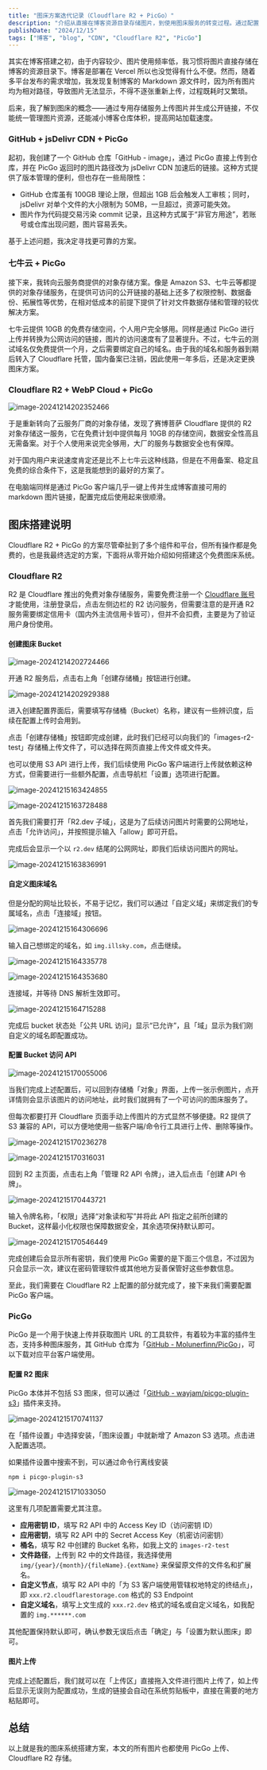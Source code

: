 ```yaml
---
title: "图床方案迭代记录（Cloudflare R2 + PicGo）"
description: "介绍从直接在博客资源目录存储图片，到使用图床服务的转变过程。通过配置Cloudflare R2和PicGo，作者搭建了一个免费、稳定且无需备案的图床系统，提高了图片管理效率和博客加载速度。"
publishDate: "2024/12/15"
tags: ["博客", "blog", "CDN", "Cloudflare R2", "PicGo"]
---
```



其实在博客搭建之初，由于内容较少、图片使用频率低，我习惯将图片直接存储在博客的资源目录下。博客是部署在 Vercel 所以也没觉得有什么不便。然而，随着多平台发布的需求增加，我发现复制博客的 Markdown 源文件时，因为所有图片均为相对路径，导致图片无法显示，不得不逐张重新上传，过程既耗时又繁琐。

后来，我了解到图床的概念——通过专用存储服务上传图片并生成公开链接，不仅能统一管理图片资源，还能减小博客仓库体积，提高网站加载速度。

### GitHub + jsDelivr CDN + PicGo

起初，我创建了一个 GitHub 仓库「GitHub - image」，通过 PicGo 直接上传到仓库，并在 PicGo 返回时的图片路径改为 jsDelivr CDN 加速后的链接。这种方式提供了版本管理的便利，但也存在一些局限性：

- GitHub 仓库虽有 100GB 理论上限，但超出 1GB 后会触发人工审核；同时，jsDelivr 对单个文件的大小限制为 50MB，一旦超过，资源可能失效。
- 图片作为代码提交易污染 commit 记录，且这种方式属于“非官方用途”，若账号或仓库出现问题，图片容易丢失。

基于上述问题，我决定寻找更可靠的方案。

### 七牛云 + PicGo

接下来，我转向云服务商提供的对象存储方案。像是 Amazon S3、七牛云等都提供的对象存储服务，在提供可访问的公开链接的基础上还多了权限控制、数据备份、拓展性等优势，在相对低成本的前提下提供了针对文件数据存储和管理的较优解决方案。

七牛云提供 10GB 的免费存储空间，个人用户完全够用。同样是通过 PicGo 进行上传并转换为公网访问的链接，图片的访问速度有了显著提升。不过，七牛云的测试域名仅免费提供一个月，之后需要绑定自己的域名。由于我的域名和服务器到期后转入了 Cloudflare 托管，国内备案已注销，因此使用一年多后，还是决定更换图床方案。

### Cloudflare R2 + WebP Cloud + PicGo

![image-20241214202352466](https://cdn.illsky.com/img/2024/12/202412142024527.png)

于是重新转向了云服务厂商的对象存储，发现了赛博菩萨 Cloudflare 提供的 R2 对象存储这一服务，它在免费计划中提供每月 10GB 的存储空间，数据安全性高且无需备案。对于个人使用来说完全够用，大厂的服务与数据安全也有保障。

对于国内用户来说速度肯定还是比不上七牛云这种线路，但是在不用备案、稳定且免费的综合条件下，这是我能想到的最好的方案了。

在电脑端同样是通过 PicGo 客户端几乎一键上传并生成博客直接可用的 markdown 图片链接，配置完成后使用起来很顺滑。

## 图床搭建说明

Cloudflare R2 + PicGo 的方案尽管牵扯到了多个组件和平台，但所有操作都是免费的，也是我最终选定的方案，下面将从零开始介绍如何搭建这个免费图床系统。

### Cloudflare R2

R2 是 Cloudflare 推出的免费对象存储服务，需要免费注册一个 [Cloudflare 账号](https://www.cloudflare.com/zh-cn/)才能使用，注册登录后，点击左侧边栏的 R2 访问服务，但需要注意的是开通 R2 服务需要绑定信用卡（国内外主流信用卡皆可），但并不会扣费，主要是为了验证用户身份使用。

#### 创建图床 Bucket

![image-20241214202724466](https://cdn.illsky.com/img/2024/12/202412142027760.png)

开通 R2 服务后，点击右上角「创建存储桶」按钮进行创建。

![image-20241214202929388](https://cdn.illsky.com/img/2024/12/202412142029655.png)

进入创建配置界面后，需要填写存储桶（Bucket）名称，建议有一些辨识度，后续在配置上传时会用到。

点击「创建存储桶」按钮即完成创建，此时我们已经可以向我们的「images-r2-test」存储桶上传文件了，可以选择在网页直接上传文件或文件夹。

也可以使用 S3 API 进行上传，我们后续使用 PicGo 客户端进行上传就依赖这种方式，但需要进行一些额外配置，点击导航栏「设置」选项进行配置。

![image-20241215163424855](https://cdn.illsky.com/img/2024/12/202412151634153.png)

![image-20241215163728488](https://cdn.illsky.com/img/2024/12/202412151637625.png)





首先我们需要打开「R2.dev 子域」，这是为了后续访问图片时需要的公网地址，点击「允许访问」，并按照提示输入「allow」即可开启。

完成后会显示一个以 `r2.dev` 结尾的公网网址，即我们后续访问图片的网址。

![image-20241215163836991](https://cdn.illsky.com/img/2024/12/202412151638084.png)

#### 自定义图床域名

但是分配的网址比较长，不易于记忆，我们可以通过「自定义域」来绑定我们的专属域名，点击「连接域」按钮。

![image-20241215164306696](https://cdn.illsky.com/img/2024/12/202412151643816.png)

输入自己想绑定的域名，如 `img.illsky.com`，点击继续。

![image-20241215164335778](https://cdn.illsky.com/img/2024/12/202412151643899.png)

![image-20241215164353680](https://cdn.illsky.com/img/2024/12/202412151643795.png)

连接域，并等待 DNS 解析生效即可。

![image-20241215164715288](https://cdn.illsky.com/img/2024/12/202412151647367.png)

完成后 bucket 状态处「公共 URL 访问」显示“已允许”，且「域」显示为我们刚自定义的域名即配置成功。

#### 配置 Bucket 访问 API

![image-20241215170055006](https://cdn.illsky.com/img/2024/12/202412151700148.png)

当我们完成上述配置后，可以回到存储桶「对象」界面，上传一张示例图片，点开详情则会显示该图片的访问地址，此时我们就拥有了一个可访问的图床服务了。

但每次都要打开 Cloudflare 页面手动上传图片的方式显然不够便捷。R2 提供了 S3 兼容的 API，可以方便地使用一些客户端/命令行工具进行上传、删除等操作。

![image-20241215170236278](https://cdn.illsky.com/img/2024/12/202412151702378.png)

![image-20241215170316031](https://cdn.illsky.com/img/2024/12/202412151703119.png)

回到 R2 主页面，点击右上角「管理 R2 API 令牌」，进入后点击「创建 API 令牌」。

![image-20241215170443721](https://cdn.illsky.com/img/2024/12/202412151704946.png)

输入令牌名称，「权限」选择“对象读和写”并将此 API 指定之前所创建的 Bucket，这样最小化权限也保障数据安全，其余选项保持默认即可。

![image-20241215170546449](https://cdn.illsky.com/img/2024/12/202412151705766.png)

完成创建后会显示所有密钥，我们使用 PicGo 需要的是下面三个信息，不过因为只会显示一次，建议在密码管理软件或其他地方妥善保管好这些参数信息。

至此，我们需要在 Cloudflare R2 上配置的部分就完成了，接下来我们需要配置 PicGo 客户端。

### PicGo

PicGo 是一个用于快速上传并获取图片 URL 的工具软件，有着较为丰富的插件生态，支持多种图床服务，其 GitHub 仓库为「[GitHub - Molunerfinn/PicGo](https://github.com/Molunerfinn/PicGo)」，可以下载对应平台客户端使用。

#### 配置 R2 图床

PicGo 本体并不包括 S3 图床，但可以通过「[GitHub - wayjam/picgo-plugin-s3](https://github.com/wayjam/picgo-plugin-s3)」插件来支持。

![image-20241215170741137](https://cdn.illsky.com/img/2024/12/202412151707274.png)

在「插件设置」中选择安装，「图床设置」中就新增了 Amazon S3 选项。点击进入配置选项。

如果插件设置中搜索不到，可以通过命令行离线安装

```
npm i picgo-plugin-s3
```

![image-20241215171033050](https://cdn.illsky.com/img/2024/12/202412151710199.png)

这里有几项配置需要尤其注意。

+   **应用密钥 ID**，填写 R2 API 中的 Access Key ID（访问密钥 ID）
+   **应用密钥**，填写 R2 API 中的 Secret Access Key（机密访问密钥）
+   **桶名**，填写 R2 中创建的 Bucket 名称，如我上文的 `images-r2-test`
+   **文件路径**，上传到 R2 中的文件路径，我选择使用 `img/{year}/{month}/{fileName}.{extName}` 来保留原文件的文件名和扩展名。
+   **自定义节点**，填写 R2 API 中的「为 S3 客户端使用管辖权地特定的终结点」，即 `xxx.r2.cloudflarestorage.com` 格式的 S3 Endpoint
+   **自定义域名**，填写上文生成的 `xxx.r2.dev` 格式的域名或自定义域名，如我配置的 `img.******.com`

其他配置保持默认即可，确认参数无误后点击「确定」与「设置为默认图床」即可。

#### 图片上传



完成上述配置后，我们就可以在「上传区」直接拖入文件进行图片上传了，如上传后显示无误则为配置成功，生成的链接会自动在系统剪贴板中，直接在需要的地方粘贴即可。



## 总结

以上就是我的图床系统搭建方案，本文的所有图片也都使用 PicGo 上传、Cloudflare R2 存储。